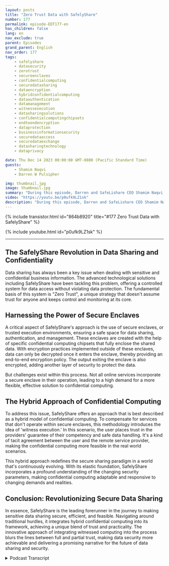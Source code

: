 ```yaml
---
layout: posts
title: "Zero Trust Data with SafelyShare"
number: 177
permalink: episode-EDT177-en
has_children: false
lang: en
nav_exclude: true
parent: Episodes
grand_parent: English
nav_order: 177
tags:
    - safelyshare
    - datasecurity
    - zerotrust
    - secureenclaves
    - confidentialcomputing
    - securedatasharing
    - dataencryption
    - hybridconfidentialcomputing
    - dataauthentication
    - datamanagement
    - witnessexecution
    - datasharingsolutions
    - confidentialcomputingchipsets
    - endtoendencryption
    - dataprotection
    - businessinformationsecurity
    - securedataaccess
    - securedataexchange
    - datasharingtechnology
    - dataprivacy

date: Thu Dec 14 2023 00:00:00 GMT-0800 (Pacific Standard Time)
guests:
    - Shamim Naqvi
    - Darren W Pulsipher

img: thumbnail.jpg
image: thumbnail.jpg
summary: "During this episode, Darren and SafeLishare CEO Shamim Naqvi discuss how confidential computing can be employed to create managed data-sharing collaborative environments in the cloud."
video: "https://youtu.be/p0ufk9LZ1sk"
description: "During this episode, Darren and SafeLishare CEO Shamim Naqvi discuss how confidential computing can be employed to create managed data-sharing collaborative environments in the cloud."
---
```


<div>
{% include transistor.html id="864b8920" title="#177 Zero Trust Data with SafelyShare" %}

{% include youtube.html id="p0ufk9LZ1sk" %}
</div>

---

## The SafelyShare Revolution in Data Sharing and Confidentiality 

Data sharing has always been a key issue when dealing with sensitive and confidential business information. The advanced technological solutions including SafelyShare have been tackling this problem, offering a controlled system for data access without violating data protection. The fundamental basis of this system is "Zero Trust", a unique strategy that doesn't assume trust for anyone and keeps control and monitoring at its core. 

## Harnessing the Power of Secure Enclaves

A critical aspect of SafelyShare's approach is the use of secure enclaves, or trusted execution environments, ensuring a safe space for data sharing, authentication, and management. These enclaves are created with the help of specific confidential computing chipsets that fully enclose the shared data. With encryption practices implemented outside of these enclaves, data can only be decrypted once it enters the enclave, thereby providing an end-to-end encryption policy. The output exiting the enclave is also encrypted, adding another layer of security to protect the data.

But challenges exist within this process. Not all online services incorporate a secure enclave in their operation, leading to a high demand for a more flexible, effective solution to confidential computing.

## The Hybrid Approach of Confidential Computing

To address this issue, SafelyShare offers an approach that is best described as a hybrid model of confidential computing. To compensate for services that don't operate within secure enclaves, this methodology introduces the idea of 'witness execution.' In this scenario, the user places trust in the providers' guarantee of their competency and safe data handling. It's a kind of tacit agreement between the user and the remote service provider, making the confidential computing more feasible in the real world scenarios.

This hybrid approach redefines the secure sharing paradigm in a world that's continuously evolving. With its elastic foundation, SafelyShare incorporates a profound understanding of the changing security parameters, making confidential computing adaptable and responsive to changing demands and realities.

## Conclusion: Revolutionizing Secure Data Sharing

In essence, SafelyShare is the leading forerunner in the journey to making sensitive data sharing secure, efficient, and feasible. Navigating around traditional hurdles, it integrates hybrid confidential computing into its framework, achieving a unique blend of trust and practicality. The innovative approach of integrating witnessed computing into the process blurs the lines between full and partial trust, making data security more achievable and delivering a promising narrative for the future of data sharing and security.



<details>
<summary> Podcast Transcript </summary>

<p></p>

</details>
